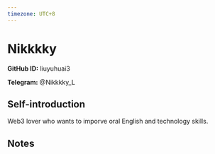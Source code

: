 ```yaml
---
timezone: UTC+8
---
```


# Nikkkky

**GitHub ID:** liuyuhuai3

**Telegram:** @Nikkkky_L

## Self-introduction

Web3 lover who wants to imporve oral English and technology skills.

## Notes

<!-- Content_START -->


<!-- Content_END -->
